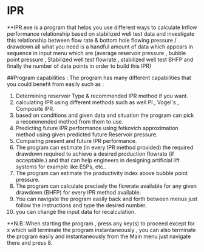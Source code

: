 # IPR
**IPR.exe is a program that helps you use different ways to calculate Inflow performance relationship based on stabilized well test data and investigate this relationship between flow rate & bottom hole flowing pressure / drawdown all what you need is a handful amount of data which appears in sequence in input menu which are (average reservoir pressure , bubble point pressure , Stabilized well test flowrate , stabilized well test BHFP and  finally the number of data points in order to build this IPR)

##Program capabilities :
The program has many different capabilities that you could benefit from easily such as :
1. Determining reservoir Type & recommended IPR method if you want.
2. calculating IPR using different methods such as well PI , Vogel's , Composite IPR.
3. based on conditions and given data and situation the program can pick a recommended method from them to use.
4. Predicting future IPR performance using fetkovich approximation method using given predicted future Reservoir pressure. 
5. Comparing present and future IPR performance.
6. The program can estimate (in every IPR method provided) the required drawdown required to achieve a desired production flowrate (if acceptable.) and that can help engineers in designing artificial lift systems for example like ESPs, etc..
7. The program can estimate the productivity index above bubble point pressure.
8. The program can calculate precisely the flowrate available  for any given drawdown (BHFP) for every IPR method available.
9. You can navigate the program easily back and forth between menus just follow the instructions and type the desired number.
10. you can change the input data for recalculation.

**N.B :When starting the program , press any key(s) to proceed except for x which will terminate the program instantaneously , you can also terminate the program easily and instantaneously from the Main menu just navigate there and press 8.
